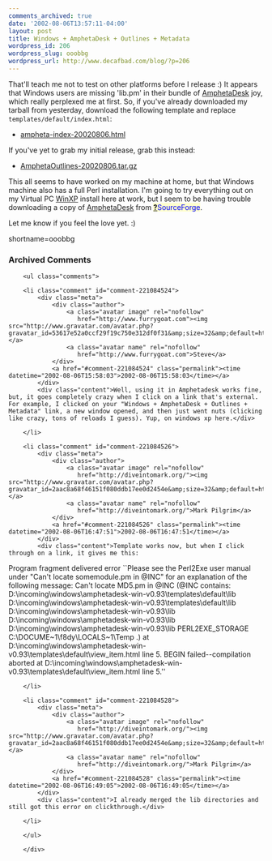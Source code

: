 ```yaml
---
comments_archived: true
date: '2002-08-06T13:57:11-04:00'
layout: post
title: Windows + AmphetaDesk + Outlines + Metadata
wordpress_id: 206
wordpress_slug: ooobbg
wordpress_url: http://www.decafbad.com/blog/?p=206
---
```

<p>That'll teach me not to test on other platforms before I release :)  It appears that Windows users are missing 'lib.pm' in their bundle of <a href="http://www.decafbad.com/twiki/bin/view/Main/AmphetaDesk">AmphetaDesk</a> joy, which really perplexed me at first.  So, if you've already downloaded my tarball from yesterday, download the following template and replace <code>templates/default/index.html</code>:<ul><li><a href="http://www.decafbad.com/gems/ampheta-index-20020806.html">ampheta-index-20020806.html</a></li></ul>If you've yet to grab my initial release, grab this instead:<ul><li><a href="http://www.decafbad.com/gems/AmphetaOutlines-20020806.tar.gz">AmphetaOutlines-20020806.tar.gz</a></li></ul>This all seems to have worked on my machine at home, but that Windows machine also has a full Perl installation.  I'm going to try everything out on my Virtual PC <a href="http://www.decafbad.com/twiki/bin/view/Main/WinXP">WinXP</a> install here at work, but I seem to be having trouble downloading a copy of <a href="http://www.decafbad.com/twiki/bin/view/Main/AmphetaDesk">AmphetaDesk</a> from <span style='background : #FFFFCE;'><a href="http://www.decafbad.com/twiki/bin/edit/Main/SourceForge?topicparent=Main.FilterData"><b>?</b></a><font color="#0000FF">SourceForge</font></span>.</p>
<p>Let me know if you feel the love yet.  :)</p>
<!--more-->
shortname=ooobbg

<div id="comments" class="comments archived-comments">
            <h3>Archived Comments</h3>
            
        <ul class="comments">
            
        <li class="comment" id="comment-221084524">
            <div class="meta">
                <div class="author">
                    <a class="avatar image" rel="nofollow" 
                       href="http://www.furrygoat.com"><img src="http://www.gravatar.com/avatar.php?gravatar_id=53617e52a0ccf29f19c750e312df0f31&amp;size=32&amp;default=http://mediacdn.disqus.com/1320279820/images/noavatar32.png"/></a>
                    <a class="avatar name" rel="nofollow" 
                       href="http://www.furrygoat.com">Steve</a>
                </div>
                <a href="#comment-221084524" class="permalink"><time datetime="2002-08-06T15:58:03">2002-08-06T15:58:03</time></a>
            </div>
            <div class="content">Well, using it in Amphetadesk works fine, but, it goes completely crazy when I click on a link that's external. For example, I clicked on your "Windows + AmphetaDesk + Outlines + Metadata" link, a new window opened, and then just went nuts (clicking like crazy, tons of reloads I guess). Yup, on windows xp here.</div>
            
        </li>
    
        <li class="comment" id="comment-221084526">
            <div class="meta">
                <div class="author">
                    <a class="avatar image" rel="nofollow" 
                       href="http://diveintomark.org/"><img src="http://www.gravatar.com/avatar.php?gravatar_id=2aac8a68f46151f080ddb17ee0d2454e&amp;size=32&amp;default=http://mediacdn.disqus.com/1320279820/images/noavatar32.png"/></a>
                    <a class="avatar name" rel="nofollow" 
                       href="http://diveintomark.org/">Mark Pilgrim</a>
                </div>
                <a href="#comment-221084526" class="permalink"><time datetime="2002-08-06T16:47:51">2002-08-06T16:47:51</time></a>
            </div>
            <div class="content">Template works now, but when I click through on a link, it gives me this:

Program fragment delivered error ``Please see the Perl2Exe user manual under "Can't locate somemodule.pm in @INC" for an explanation of the following message: Can't locate MD5.pm in @INC (@INC contains: D:\incoming\windows\amphetadesk-win-v0.93\templates\default\lib D:\incoming\windows\amphetadesk-win-v0.93\templates\default\lib D:\incoming\windows\amphetadesk-win-v0.93\lib D:\incoming\windows\amphetadesk-win-v0.93\lib D:\incoming\windows\amphetadesk-win-v0.93\lib PERL2EXE_STORAGE C:\DOCUME~1\f8dy\LOCALS~1\Temp .) at D:\incoming\windows\amphetadesk-win-v0.93\templates\default\view_item.html line 5. BEGIN failed--compilation aborted at D:\incoming\windows\amphetadesk-win-v0.93\templates\default\view_item.html line 5.''</div>
            
        </li>
    
        <li class="comment" id="comment-221084528">
            <div class="meta">
                <div class="author">
                    <a class="avatar image" rel="nofollow" 
                       href="http://diveintomark.org/"><img src="http://www.gravatar.com/avatar.php?gravatar_id=2aac8a68f46151f080ddb17ee0d2454e&amp;size=32&amp;default=http://mediacdn.disqus.com/1320279820/images/noavatar32.png"/></a>
                    <a class="avatar name" rel="nofollow" 
                       href="http://diveintomark.org/">Mark Pilgrim</a>
                </div>
                <a href="#comment-221084528" class="permalink"><time datetime="2002-08-06T16:49:05">2002-08-06T16:49:05</time></a>
            </div>
            <div class="content">I already merged the lib directories and still got this error on clickthrough.</div>
            
        </li>
    
        </ul>
    
        </div>
    